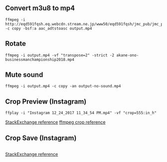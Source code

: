 ## Convert m3u8 to mp4
```
ffmpeg -i http://eqd591fqsh.eq.webcdn.stream.ne.jp/www50/eqd591fqsh/jmc_pub/jmc_pd/00001/ab05c12dce8a422080c6f2212351a9d5/ab05c12dce8a422080c6f2212351a9d5_9.m3u8 -c copy -bsf:a aac_adtstoasc output.mp4
```

## Rotate
```
ffmpeg -i output.mp4 -vf "transpose=2" -strict -2 akane-ono-businessmanchampionship2018.mp4
```

## Mute sound
```
ffmpeg -i output.mp4 -c copy -an output-no-sound.mp4
```

## Crop Preview (Instagram)
```
ffplay -i "Instagram 12_24_2017 11_34_54 PM.mp4" -vf "crop=555:in_h"
```
[StackExchange reference](https://video.stackexchange.com/questions/4563/how-can-i-crop-a-video-with-ffmpeg)
[ffmpeg crop reference](http://ffmpeg.org/ffmpeg-filters.html#crop)

## Crop Save (Instagram)
```

```
[StackExchange reference](https://video.stackexchange.com/questions/4563/how-can-i-crop-a-video-with-ffmpeg)
